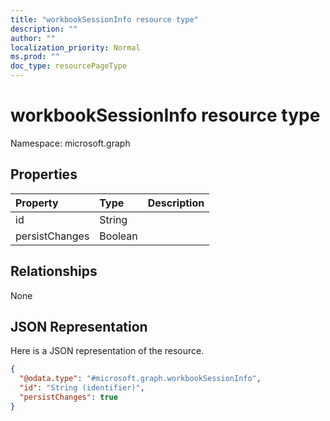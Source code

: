 ```yaml
---
title: "workbookSessionInfo resource type"
description: ""
author: ""
localization_priority: Normal
ms.prod: ""
doc_type: resourcePageType
---
```


# workbookSessionInfo resource type


Namespace: microsoft.graph



## Properties
|Property|Type|Description|
|:---|:---|:---|
|id|String||
|persistChanges|Boolean||

## Relationships
None

## JSON Representation
Here is a JSON representation of the resource.
<!-- {
  "blockType": "resource",
  "@odata.type": "microsoft.graph.workbookSessionInfo"
}
-->
``` json
{
  "@odata.type": "#microsoft.graph.workbookSessionInfo",
  "id": "String (identifier)",
  "persistChanges": true
}
```


